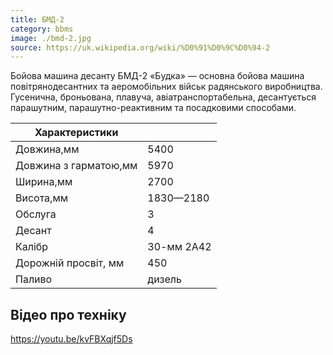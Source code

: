 ```yaml
---
title: БМД-2
category: bbms
image: ./bmd-2.jpg
source: https://uk.wikipedia.org/wiki/%D0%91%D0%9C%D0%94-2
---
```


Бойова машина десанту БМД-2 «Будка» — основна бойова машина повітрянодесантних та аеромобільних військ радянського виробництва. Гусенична, броньована, плавуча, авіатранспортабельна, десантується парашутним, парашутно-реактивним та посадковими способами.

| Характеристики        |                                             |
| --------------------- | ------------------------------------------- |
| Довжина,мм            | 5400                                        |
| Довжина з гарматою,мм | 5970                                        |
| Ширина,мм             | 2700                                        |
| Висота,мм             | 1830—2180                                   |
| Обслуга               | 3                                           |
| Десант                | 4                                           |
| Калібр                | 30-мм 2А42                                  |
| Дорожній просвіт, мм  | 450                                         |
| Паливо                | дизель                                      |

## Відео про техніку

https://youtu.be/kvFBXqjf5Ds